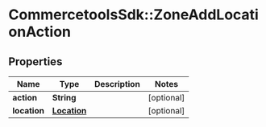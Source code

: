 # CommercetoolsSdk::ZoneAddLocationAction

## Properties
Name | Type | Description | Notes
------------ | ------------- | ------------- | -------------
**action** | **String** |  | [optional] 
**location** | [**Location**](Location.md) |  | [optional] 

